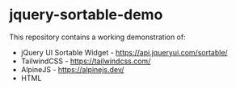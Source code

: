 # jquery-sortable-demo

This repository contains a working demonstration of:

* jQuery UI Sortable Widget - <https://api.jqueryui.com/sortable/>
* TailwindCSS - <https://tailwindcss.com/>
* AlpineJS - <https://alpinejs.dev/>
* HTML <template> - 
  * <https://developer.mozilla.org/en-US/docs/Web/HTML/Element/template>
  * <https://www.w3schools.com/tags/tag_template.asp>

It takes the form of a grid or column of image thumbnails where you can - 

* Arrange the order 
* View as a grid or column
* Delete & recover thumbnails


<br><br>
<div align="center">
    <figure>
        <img src="./mdimg/sshot-1.png" style="width:50%;border: 2px solid black"; alt="Grid Layout - Tile Images<" txt="Desktop Screenshot"/>
        <br>
        <figcaption><strong>Grid Layout - Tile Images</strong></figcaption>
    </figure>
</div>
<br><br>

<div align="center">
    <figure>
        <img src="./mdimg/sshot-2.png" style="width:50%;border: 2px solid black"; alt="Grid Layout - Picsum Images<" txt="Desktop Screenshot"/>
        <br>
        <figcaption><strong>Grid Layout - Picsum Images</strong></figcaption>
    </figure>
</div>
<br><br>

<div align="center">
    <figure>
        <img src="./mdimg/sshot-3.png" style="width:50%;border: 2px solid black"; alt="Column Layout - Picsum Images<" txt="Desktop Screenshot"/>
        <br>
        <figcaption><strong>Column Layout - Picsum Images</strong></figcaption>
    </figure>
</div>
<br><br>

<div align="center">
    <figure>
        <img src="./mdimg/thumb-1.png" style="width:50%;border: 2px solid black"; alt="Column Layout - Indicators & Controls" txt="Desktop Screenshot"/>
        <br>
        <figcaption><strong>Column Layout - Indicators & Controls</strong></figcaption>
    </figure>
</div>
<br><br>

## Running The Demonstration

After obtaining a copy of the files in this repository you only need to open `sortable.html` in any *desktop* browser. 



